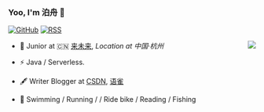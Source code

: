 ### Yoo, I'm 泊舟 👋

[![GitHub](https://img.shields.io/badge/dynamic/json?logo=github&label=GitHub&labelColor=495867&color=495867&query=%24.data.totalSubs&url=https%3A%2F%2Fapi.spencerwoo.com%2Fsubstats%2F%3Fsource%3Dgithub%26queryKey%3Dhayschan&style=flat-square)](https://github.com/Herbbbb)
[![RSS](https://img.shields.io/badge/dynamic/json?logo=rss&logoColor=white&label=RSS&labelColor=95B8D1&color=95B8D1&query=%24.data.totalSubs&url=https%3A%2F%2Fapi.spencerwoo.com%2Fsubstats%2F%3Fsource%3Dfeedly%257Cinoreader%257CfeedsPub%26queryKey%3Dhttps://haysc.tech/feed.xml&style=flat-square)](https://www.yuque.com/xiankanpengyouquandisitiaodongtai)

<img align="right" src="https://github-readme-stats.vercel.app/api?username=Herbbbb&show_icons=true&icon_color=CE1D2D&text_color=718096&bg_color=ffffff&hide_title=true" /> 

- 🍻 Junior at 🇨🇳 [来未来](https://www.come-future.com/), _Location at 中国·杭州_

- ⚡ Java / Serverless.

- 🖋 Writer Blogger at [CSDN](https://blog.csdn.net/weixin_38964895), [语雀](https://www.yuque.com/xiankanpengyouquandisitiaodongtai)

- 🏃 Swimming / Running /  / Ride bike / Reading / Fishing
